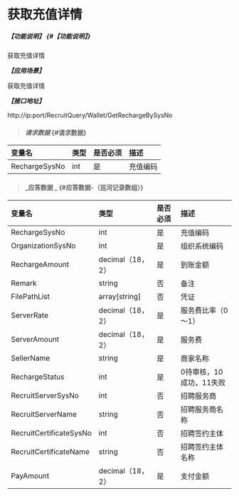 # 获取充值详情

##### _【功能说明】_ {#【功能说明】}

获取充值详情

_**【应用场景】**_

获取充值详情

_**【接口地址】**_

http://ip:port/RecruitQuery/Wallet/GetRechargeBySysNo

> #### _请求数据_ {#请求数据}

| 变量名 | 类型 | 是否必须 | 描述 |
| :--- | :--- | :--- | :--- |
| RechargeSysNo | int | 是 | 充值编码 |



> #### _应答数据 _ {#应答数据-（巡河记录数组）}

| 变量名 | 类型 | 是否必须 | 描述 |
| :--- | :--- | :--- | :--- |
| RechargeSysNo | int | 是 | 充值编码 |
| OrganizationSysNo | int | 是 | 组织系统编码 |
| RechargeAmount | decimal（18，2） | 是 | 到账金额 |
| Remark | string | 否 | 备注 |
| FilePathList |array[string] | 否 |凭证 |
| ServerRate| decimal（18，2） | 是 | 服务费比率（0～1）|
| ServerAmount| decimal（18，2） | 是 | 服务费|
| SellerName | string | 是 | 商家名称 |
| RechargeStatus | int | 是 | 0待审核，10成功，11失败|
|RecruitServerSysNo| int | 否 |招聘服务商|
|RecruitServerName| string | 否 |招聘服务商名称|
|RecruitCertificateSysNo| int | 否 |招聘签约主体|
|RecruitCertificateName| string| 否 |招聘签约主体名称|
| PayAmount | decimal（18，2） | 是 | 支付金额 |




